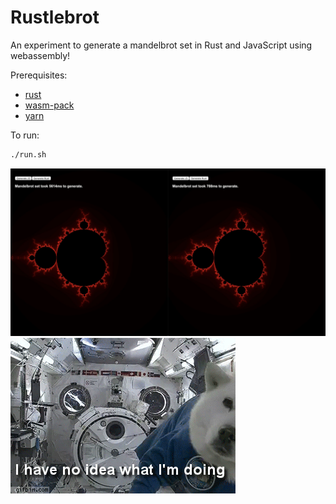# Rustlebrot

An experiment to generate a mandelbrot set in Rust and JavaScript using webassembly!

Prerequisites:

- [rust](https://www.rust-lang.org/)
- [wasm-pack](https://github.com/rustwasm/wasm-pack)
- [yarn](https://github.com/yarnpkg/yarn)

To run:

```bash
./run.sh
```

<img src="output.jpeg" />

<img src="dog.gif" />
